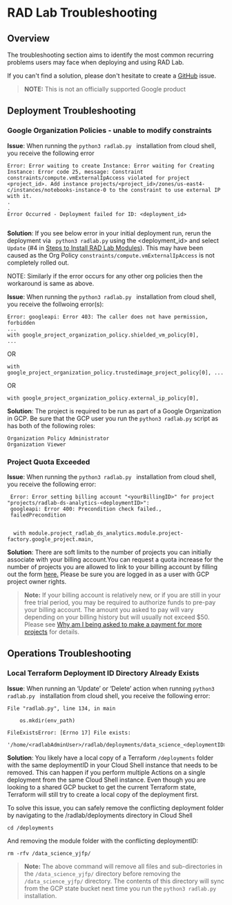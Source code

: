# RAD Lab Troubleshooting

 ## Overview
 The troubleshooting section aims to identify the most common recurring problems users may face when deploying and using RAD Lab. 

 If you can't find a solution, please don't hesitate to create a [GitHub](https://github.com/GPS-Demos/radlab/issues) issue. 

 >**NOTE:**  This is not an officially supported Google product

## Deployment Troubleshooting

### Google Organization Policies - unable to modify constraints
**Issue**: When running the ```python3 radlab.py ``` installation from cloud shell,  you receive the following error
```
Error: Error waiting to create Instance: Error waiting for Creating Instance: Error code 25, message: Constraint constraints/compute.vmExternalIpAccess violated for project <project_id>. Add instance projects/<project_id>/zones/us-east4-c/instances/notebooks-instance-0 to the constraint to use external IP with it.
.
.
Error Occurred - Deployment failed for ID: <deployment_id>


```

**Solution**: If you see below error in your initial deployment run, rerun the deployment via ``` python3 radlab.py``` using the <deployment_id> and select `Update` (#4 in [Steps to Install RAD Lab Modules](https://github.com/GPS-Demos/radlab#steps-to-install-rad-lab-modules)). This may have been caused as the Org Policy ```constraints/compute.vmExternalIpAccess``` is not completely rolled out.

NOTE: Similarly if the error occurs for any other org policies then the workaround is same as above.  

**Issue**:
When running the ```python3 radlab.py ``` installation from cloud shell, you receive the follwoing error(s):

```
Error: googleapi: Error 403: The caller does not have permission, forbidden
...
with google_project_organization_policy.shielded_vm_policy[0],
...

```
OR

```
with google_project_organization_policy.trustedimage_project_policy[0], ...
```

OR
```
with google_project_organization_policy.external_ip_policy[0],
```

**Solution**: The project is required to be run as part of a Google Organization in GCP. Be sure that the GCP user you run the ```python3 radlab.py``` script as has both of the following roles:
```
Organization Policy Administrator
Organization Viewer
```

### Project Quota Exceeded
**Issue**: When running the ```python3 radlab.py ``` installation from cloud shell, you receive the following error: 

```
 Error: Error setting billing account "<yourBillingID>" for project "projects/radlab-ds-analytics-<deploymentID>": 
 googleapi: Error 400: Precondition check failed., 
 failedPrecondition

   
  with module.project_radlab_ds_analytics.module.project-factory.google_project.main,

```
**Solution**: There are soft limits to the number of projects you can initially associate with  your billing account.You can request a quota increase for the number of projects you are allowed to link to your billing account by filling out the form [here.](https://support.google.com/code/contact/billing_quota_increase) 
Please be sure you are logged in as a user with GCP project owner rights. 

> **Note:** If your billing account is relatively new, or if you are still in your free trial period,  you may be required to authorize funds to pre-pay your billing account. The amount you asked to pay will vary depending on your billing history but will usually not exceed $50. Please see [Why am I being asked to make a payment for more projects](https://support.google.com/cloud/answer/6330231?hl=en#) for details.

## Operations Troubleshooting

### Local Terraform Deployment ID Directory Already Exists
**Issue**:  When running an ‘Update’ or ‘Delete’ action when running ```python3 radlab.py ``` installation from cloud shell, you receive the following error:

```
File "radlab.py", line 134, in main

    os.mkdir(env_path)

FileExistsError: [Errno 17] File exists:
 '/home/<radlabAdminUser>/radlab/deployments/data_science_<deploymentID>'
```
**Solution**:  You likely have a local copy of a Terraform ```/deployments``` folder with the same deploymentID in your Cloud Shell instance that needs to be removed. This can happen if you  perform multiple Actions on a single deployment from the same Cloud Shell instance. Even though you are looking to a shared GCP bucket to get the current Terraform state, Terraform will still try to create a local copy of the deployment first.

To solve this issue, you can safely remove the conflicting deployment folder by navigating to the /radlab/deployments directory in Cloud Shell

```cd /deployments```

And removing the module folder with the conflicting deploymentID:

```rm -rfv /data_science_yjfp/```
> **Note:** The above command will remove all files and sub-directories in the ```/data_science_yjfp/``` directory before removing the ```/data_science_yjfp/``` directory. The contents of this directory will sync from the GCP state bucket next time you run the ```python3 radlab.py ``` installation.